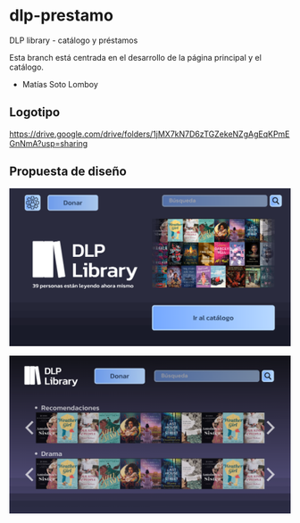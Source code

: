 # dlp-prestamo
DLP library - catálogo y préstamos

Esta branch está centrada en el desarrollo de la página principal y el catálogo.
- Matías Soto Lomboy

## Logotipo

https://drive.google.com/drive/folders/1jMX7kN7D6zTGZekeNZgAgEqKPmEGnNmA?usp=sharing

## Propuesta de diseño

![](https://github.com/LeaffLovesBingus/dlp-prestamo/blob/main/Graphics/PaginaPrincipal.png)

![](https://github.com/LeaffLovesBingus/dlp-prestamo/blob/main/Graphics/Catalogo.png)

